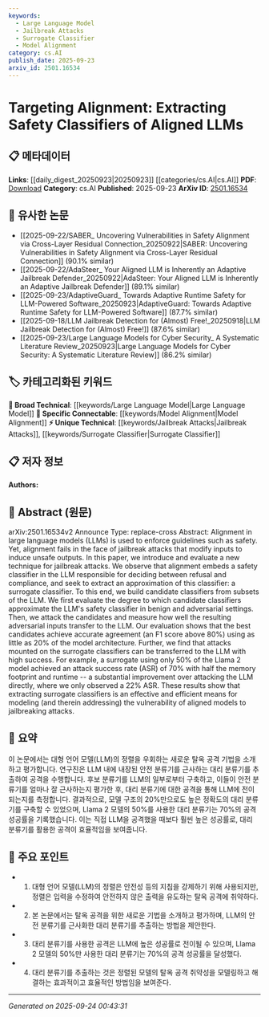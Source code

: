 ```yaml
---
keywords:
  - Large Language Model
  - Jailbreak Attacks
  - Surrogate Classifier
  - Model Alignment
category: cs.AI
publish_date: 2025-09-23
arxiv_id: 2501.16534
---
```


<!-- KEYWORD_LINKING_METADATA:
{
  "processed_timestamp": "2025-09-24T00:43:31.559133",
  "vocabulary_version": "1.0",
  "selected_keywords": [
    "Large Language Model",
    "Jailbreak Attacks",
    "Surrogate Classifier",
    "Model Alignment"
  ],
  "rejected_keywords": [],
  "similarity_scores": {
    "Large Language Model": 0.85,
    "Jailbreak Attacks": 0.8,
    "Surrogate Classifier": 0.78,
    "Model Alignment": 0.82
  },
  "extraction_method": "AI_prompt_based",
  "budget_applied": true,
  "candidates_json": {
    "candidates": [
      {
        "surface": "Large Language Models",
        "canonical": "Large Language Model",
        "aliases": [
          "LLM",
          "Large Language Models"
        ],
        "category": "broad_technical",
        "rationale": "Central to the paper's discussion, connecting to a broad range of related research.",
        "novelty_score": 0.3,
        "connectivity_score": 0.9,
        "specificity_score": 0.6,
        "link_intent_score": 0.85
      },
      {
        "surface": "jailbreak attacks",
        "canonical": "Jailbreak Attacks",
        "aliases": [
          "jailbreaking"
        ],
        "category": "unique_technical",
        "rationale": "A specific type of attack discussed in the paper, relevant for security-focused research.",
        "novelty_score": 0.75,
        "connectivity_score": 0.7,
        "specificity_score": 0.85,
        "link_intent_score": 0.8
      },
      {
        "surface": "surrogate classifier",
        "canonical": "Surrogate Classifier",
        "aliases": [
          "approximate classifier"
        ],
        "category": "unique_technical",
        "rationale": "Key concept introduced in the paper, important for understanding the methodology.",
        "novelty_score": 0.8,
        "connectivity_score": 0.65,
        "specificity_score": 0.8,
        "link_intent_score": 0.78
      },
      {
        "surface": "alignment",
        "canonical": "Model Alignment",
        "aliases": [
          "alignment"
        ],
        "category": "specific_connectable",
        "rationale": "Alignment is crucial for ensuring model safety, a central theme of the paper.",
        "novelty_score": 0.5,
        "connectivity_score": 0.85,
        "specificity_score": 0.7,
        "link_intent_score": 0.82
      }
    ],
    "ban_list_suggestions": [
      "safety classifier",
      "attack success rate"
    ]
  },
  "decisions": [
    {
      "candidate_surface": "Large Language Models",
      "resolved_canonical": "Large Language Model",
      "decision": "linked",
      "scores": {
        "novelty": 0.3,
        "connectivity": 0.9,
        "specificity": 0.6,
        "link_intent": 0.85
      }
    },
    {
      "candidate_surface": "jailbreak attacks",
      "resolved_canonical": "Jailbreak Attacks",
      "decision": "linked",
      "scores": {
        "novelty": 0.75,
        "connectivity": 0.7,
        "specificity": 0.85,
        "link_intent": 0.8
      }
    },
    {
      "candidate_surface": "surrogate classifier",
      "resolved_canonical": "Surrogate Classifier",
      "decision": "linked",
      "scores": {
        "novelty": 0.8,
        "connectivity": 0.65,
        "specificity": 0.8,
        "link_intent": 0.78
      }
    },
    {
      "candidate_surface": "alignment",
      "resolved_canonical": "Model Alignment",
      "decision": "linked",
      "scores": {
        "novelty": 0.5,
        "connectivity": 0.85,
        "specificity": 0.7,
        "link_intent": 0.82
      }
    }
  ]
}
-->

# Targeting Alignment: Extracting Safety Classifiers of Aligned LLMs

## 📋 메타데이터

**Links**: [[daily_digest_20250923|20250923]] [[categories/cs.AI|cs.AI]]
**PDF**: [Download](https://arxiv.org/pdf/2501.16534.pdf)
**Category**: cs.AI
**Published**: 2025-09-23
**ArXiv ID**: [2501.16534](https://arxiv.org/abs/2501.16534)

## 🔗 유사한 논문
- [[2025-09-22/SABER_ Uncovering Vulnerabilities in Safety Alignment via Cross-Layer Residual Connection_20250922|SABER: Uncovering Vulnerabilities in Safety Alignment via Cross-Layer Residual Connection]] (90.1% similar)
- [[2025-09-22/AdaSteer_ Your Aligned LLM is Inherently an Adaptive Jailbreak Defender_20250922|AdaSteer: Your Aligned LLM is Inherently an Adaptive Jailbreak Defender]] (89.1% similar)
- [[2025-09-23/AdaptiveGuard_ Towards Adaptive Runtime Safety for LLM-Powered Software_20250923|AdaptiveGuard: Towards Adaptive Runtime Safety for LLM-Powered Software]] (87.7% similar)
- [[2025-09-18/LLM Jailbreak Detection for (Almost) Free!_20250918|LLM Jailbreak Detection for (Almost) Free!]] (87.6% similar)
- [[2025-09-23/Large Language Models for Cyber Security_ A Systematic Literature Review_20250923|Large Language Models for Cyber Security: A Systematic Literature Review]] (86.2% similar)

## 🏷️ 카테고리화된 키워드
**🧠 Broad Technical**: [[keywords/Large Language Model|Large Language Model]]
**🔗 Specific Connectable**: [[keywords/Model Alignment|Model Alignment]]
**⚡ Unique Technical**: [[keywords/Jailbreak Attacks|Jailbreak Attacks]], [[keywords/Surrogate Classifier|Surrogate Classifier]]

## 📋 저자 정보

**Authors:** 

## 📄 Abstract (원문)

arXiv:2501.16534v2 Announce Type: replace-cross 
Abstract: Alignment in large language models (LLMs) is used to enforce guidelines such as safety. Yet, alignment fails in the face of jailbreak attacks that modify inputs to induce unsafe outputs. In this paper, we introduce and evaluate a new technique for jailbreak attacks. We observe that alignment embeds a safety classifier in the LLM responsible for deciding between refusal and compliance, and seek to extract an approximation of this classifier: a surrogate classifier. To this end, we build candidate classifiers from subsets of the LLM. We first evaluate the degree to which candidate classifiers approximate the LLM's safety classifier in benign and adversarial settings. Then, we attack the candidates and measure how well the resulting adversarial inputs transfer to the LLM. Our evaluation shows that the best candidates achieve accurate agreement (an F1 score above 80%) using as little as 20% of the model architecture. Further, we find that attacks mounted on the surrogate classifiers can be transferred to the LLM with high success. For example, a surrogate using only 50% of the Llama 2 model achieved an attack success rate (ASR) of 70% with half the memory footprint and runtime -- a substantial improvement over attacking the LLM directly, where we only observed a 22% ASR. These results show that extracting surrogate classifiers is an effective and efficient means for modeling (and therein addressing) the vulnerability of aligned models to jailbreaking attacks.

## 📝 요약

이 논문에서는 대형 언어 모델(LLM)의 정렬을 우회하는 새로운 탈옥 공격 기법을 소개하고 평가합니다. 연구진은 LLM 내에 내장된 안전 분류기를 근사하는 대리 분류기를 추출하여 공격을 수행합니다. 후보 분류기를 LLM의 일부로부터 구축하고, 이들이 안전 분류기를 얼마나 잘 근사하는지 평가한 후, 대리 분류기에 대한 공격을 통해 LLM에 전이되는지를 측정합니다. 결과적으로, 모델 구조의 20%만으로도 높은 정확도의 대리 분류기를 구축할 수 있었으며, Llama 2 모델의 50%를 사용한 대리 분류기는 70%의 공격 성공률을 기록했습니다. 이는 직접 LLM을 공격했을 때보다 훨씬 높은 성공률로, 대리 분류기를 활용한 공격이 효율적임을 보여줍니다.

## 🎯 주요 포인트

- 1. 대형 언어 모델(LLM)의 정렬은 안전성 등의 지침을 강제하기 위해 사용되지만, 정렬은 입력을 수정하여 안전하지 않은 출력을 유도하는 탈옥 공격에 취약하다.
- 2. 본 논문에서는 탈옥 공격을 위한 새로운 기법을 소개하고 평가하며, LLM의 안전 분류기를 근사화한 대리 분류기를 추출하는 방법을 제안한다.
- 3. 대리 분류기를 사용한 공격은 LLM에 높은 성공률로 전이될 수 있으며, Llama 2 모델의 50%만 사용한 대리 분류기는 70%의 공격 성공률을 달성했다.
- 4. 대리 분류기를 추출하는 것은 정렬된 모델의 탈옥 공격 취약성을 모델링하고 해결하는 효과적이고 효율적인 방법임을 보여준다.


---

*Generated on 2025-09-24 00:43:31*